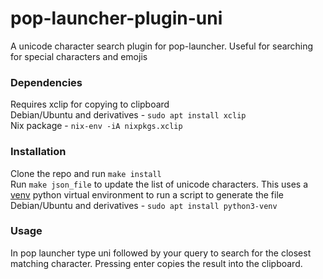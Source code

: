 # pop-launcher-plugin-uni
A unicode character search plugin for pop-launcher. Useful for searching for special characters and emojis

### Dependencies
Requires xclip for copying to clipboard\
Debian/Ubuntu and derivatives - `sudo apt install xclip`\
Nix package - `nix-env -iA nixpkgs.xclip`

### Installation
Clone the repo and run `make install`\
Run `make json_file` to update the list of unicode characters. This uses a [venv](https://docs.python.org/3/library/venv.html) python virtual environment to run a script to generate the file
Debian/Ubuntu and derivatives - `sudo apt install python3-venv`

### Usage
In pop launcher type uni followed by your query to search for the closest matching character. Pressing enter copies the result into the clipboard.
